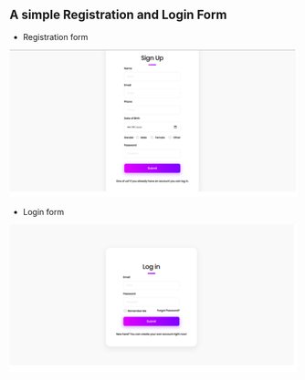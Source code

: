 ## A simple Registration and Login Form

* Registration form

![Registration Form](screenshots/register.png)

* Login form

![Login Form](screenshots/login.png)